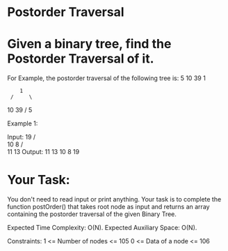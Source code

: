 # Postorder Traversal

# Given a binary tree, find the Postorder Traversal of it.
For Example, the postorder traversal of the following tree is:
5 10 39 1

        1
     /     \
   10     39
  /
5


Example 1:

Input:
        19
     /     \
    10      8
  /    \
 11    13
Output: 11 13 10 8 19

# Your Task:
You don't need to read input or print anything. Your task is to complete the function postOrder() that takes root node as input and returns an array containing the postorder traversal of the given Binary Tree.


Expected Time Complexity: O(N).
Expected Auxiliary Space: O(N).


Constraints:
1 <= Number of nodes <= 105
0 <= Data of a node <= 106
